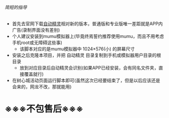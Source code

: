 ###### 简短的指导
- 首先去官网下载[自动精灵](http://zdjl.org/)相对新的版本，普通版和专业版唯一差距就是APP内广告(录制界面没有差别)
- 个人建议安装到mumu模拟器上(毕竟终焉誓约推荐使用mumu，而且不用考虑手机root或无障碍这些事)  
  - 该脚本对应的是mumu模拟器中 1024×576(小) 的屏幕尺寸
- 安装之后克隆本项目，并把 自动精灵 目录复制到手机或模拟器用户目录的根目录
  - 放到对应目录后自动精灵会识别(如果APP已经安装，会有同名文件夹，直接覆盖就行)
- 在树心城活动页面运行脚本即可(虽然这次已经要结束了，但是以后应该还是会来的，网龙不改，那就能用)

# ※※※不包售后※※※

